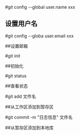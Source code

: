 
#git config --global user.name xxx

## 设置用户名

#git config --globa user.email xxx

##设置邮箱

#git init

##初始化

#git status

##查看状态

#git add 文件名

##从工作区添加到暂存区

#git commit -m "日志信息" 文件名

##从暂存区添加到本地库
